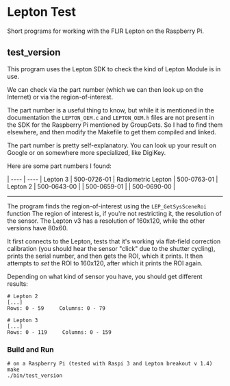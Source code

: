 # Lepton Test

Short programs for working with the FLIR Lepton on the Raspberry Pi.

## test_version

This program uses the Lepton SDK to check the kind of Lepton Module is in use.

We can check via the part number (which we can then look up on the Internet) or via the region-of-interest.

The part number is a useful thing to know, but while it is mentioned in the documentation the `LEPTON_OEM.c` and `LEPTON_OEM.h` files are not present in the SDK for the Raspberry Pi mentioned by GroupGets.
So I had to find them elsewhere, and then modify the Makefile to get them compiled and linked.

The part number is pretty self-explanatory.
You can look up your result on Google or on somewhere more specialized, like DigiKey.

Here are some part numbers I found:

| ---- | ---- |
Lepton 3 | 500-0726-01 |
Radiometric Lepton | 500-0763-01 |
Lepton 2 | 500-0643-00 |
 |  500-0659-01 |
 | 500-0690-00 |



----

The program finds the region-of-interest using the `LEP_GetSysSceneRoi` function
The region of interest is, if you're not restricting it, the resolution of the sensor.
The Lepton v3 has a resolution of 160x120, while the other versions have 80x60.

It first connects to the Lepton, tests that it's working via flat-field correction calibration (you should hear the sensor "click" due to the shutter cycling), prints the serial number, and then gets the ROI, which it prints.
It then attempts to *set* the ROI to 160x120, after which it prints the ROI again.

Depending on what kind of sensor you have, you should get different results:

```
# Lepton 2
[...]
Rows: 0 - 59     Columns: 0 - 79

# Lepton 3
[...]
Rows: 0 - 119     Columns: 0 - 159
```



### Build and Run

```
# on a Raspberry Pi (tested with Raspi 3 and Lepton breakout v 1.4)
make
./bin/test_version
```

